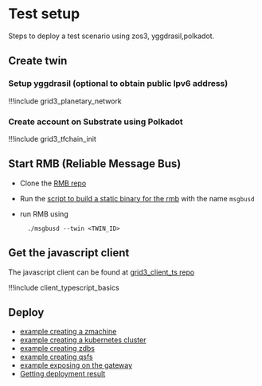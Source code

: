 
# Test setup

Steps to deploy a test scenario using zos3, yggdrasil,polkadot.

## Create twin

### Setup yggdrasil (optional to obtain public Ipv6 address)

!!!include grid3_planetary_network

### Create account on Substrate using Polkadot

!!!include grid3_tfchain_init


## Start RMB (Reliable Message Bus)

- Clone the [RMB repo](https://github.com/threefoldtech/rmb)

- Run the [script to build a static binary for the rmb](https://github.com/threefoldtech/rmb/blob/master/build/alpine-static.sh) with the name `msgbusd`

- run RMB using

        ./msgbusd --twin <TWIN_ID>

## Get the javascript client
The javascript client can be found at [grid3_client_ts repo](https://github.com/threefoldtech/grid3_client_ts)

!!!include client_typescript_basics

## Deploy
- [example creating a zmachine](client_typescript_vm_example) 
- [example creating a kubernetes cluster](client_typescript_kubernetes_example)
- [example creating zdbs](client_typescript_zdbs)
- [example creating qsfs](client_typescript_qsfs)
- [example exposing on the gateway](client_typescript_vm_gateway)
- [Getting deployment result](deployment_get)